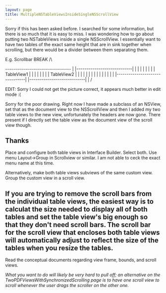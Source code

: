 ```yaml
---
layout: page
title: MultipleNSTableViewsInsideSingleNSScrollView
---
```


Sorry if this has been asked before. I searched for some information, but there is so much that it is easy to miss.
I was wondering how to go about putting two NSTableViews inside a single NSScrollView. I essentially want to have two tables
of the exact same height that are in sink together when scrolling, but there would be a divider between them separating them.

    
E.g.                                                                          Scrollbar
                                  BREAK                                      /\

--------------------------------- |       |----------------------------|       |
|                                |        |                            |     | |
|  TableView1                    |        |                            |     |  |
|                                |        |    TableView2              |     |  |
|                                |        |                            |    |  |
|                                |        |                            |     | |
|--------------------------------|        |----------------------------|       |
                                                                                 \/


EDIT: Sorry I could not get the picture correct, it appears much better in edit mode :(

Sorry for the poor drawing. Right now I have made a subclass of an NSView, set that as the document view to the NSScrollView and then I added my two table views to the new view, unfortunately the headers are now gone. There present if I directly set the table view as the document view of the scroll view though.

Thanks
----
Place and configure both table views in Interface Builder.  Select both.  Use menu Layout->Group in Scrollview or similar.  I am not able to ceck the exact menu name at this time.

Alternatively, make both table views subviews of the same custom view.  Group the custom view in a scroll view.

If you are trying to remove the scroll bars from the individual table views, the easiest way is to calculat the size needed to display all of both tables and set the table view's big enough so that they don't need scroll bars.  The scroll bar for the scroll view that encloses both table views will automatically adjust to reflect the size of the tables when you resize the tables.
----
Read the conceptual documents regarding view frame, bounds, and scroll views.

*What you want to do will likely be very hard to pull off; an alternative on the TwoPDFViewsWithSynchronizedScrolling page is to have one scroll view to scroll whenever the user drags the scroller on the other one.*

